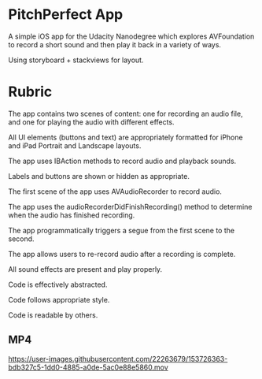 PitchPerfect App
===================================

A simple iOS app for the Udacity Nanodegree which explores AVFoundation to record a short sound and then play it back in a variety of ways. 

Using storyboard + stackviews for layout.

Rubric
===================================

The app contains two scenes of content: one for recording an audio file, and one for playing the audio with different effects.

All UI elements (buttons and text) are appropriately formatted for iPhone and iPad Portrait and Landscape layouts.

The app uses IBAction methods to record audio and playback sounds.

Labels and buttons are shown or hidden as appropriate.

The first scene of the app uses AVAudioRecorder to record audio.

The app uses the audioRecorderDidFinishRecording() method to determine when the audio has finished recording.

The app programmatically triggers a segue from the first scene to the second.

The app allows users to re-record audio after a recording is complete.

All sound effects are present and play properly.

Code is effectively abstracted.

Code follows appropriate style.

Code is readable by others.

MP4
--------------

https://user-images.githubusercontent.com/22263679/153726363-bdb327c5-1dd0-4885-a0de-5ac0e88e5860.mov

